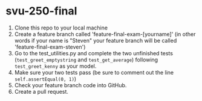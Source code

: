 # svu-250-final

1. Clone this repo to your local machine
1. Create a feature branch called 'feature-final-exam-[yourname]' (in other words if your name is "Steven" your feature branch will be called 'feature-final-exam-steven')
1. Go to the test_utilities.py and complete the two unfinished tests (`test_greet_emptystring` and `test_get_average`) following `test_greet_kenny` as your model.
1. Make sure your two tests pass (be sure to comment out the line `self.assertEqual(0, 1)`)
1. Check your feature branch code into GitHub.
1. Create a pull request.
